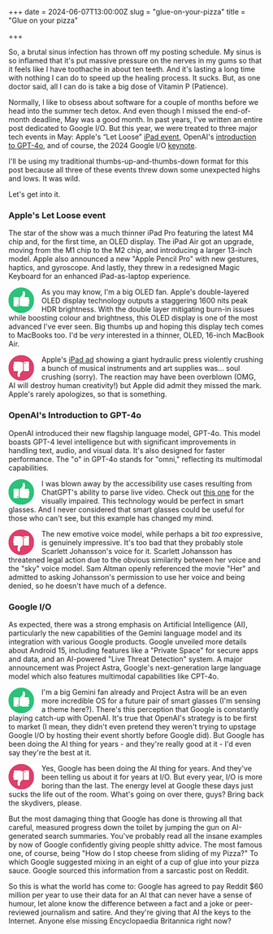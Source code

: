 +++
date = 2024-06-07T13:00:00Z
slug = "glue-on-your-pizza"
title = "Glue on your pizza"

+++

So, a brutal sinus infection has thrown off my posting schedule. My sinus is so inflamed that it's put massive pressure on the nerves in my gums so that it feels like I have toothache in about ten teeth. And it's lasting a long time with nothing I can do to speed up the healing process. It sucks. But, as one doctor said, all I can do is take a big dose of Vitamin P (Patience).

Normally, I like to obsess about software for a couple of months before we head into the summer tech detox. And even though I missed the end-of-month deadline, May was a good month. In past years, I've written an entire post dedicated to Google I/O. But this year, we were treated to three major tech events in May: Apple's “Let Loose” [iPad event](https://www.youtube.com/live/f1J38FlDKxo?si=1Rf29FLf0g6_l_yo), OpenAI's [introduction to GPT-4o](https://www.youtube.com/live/DQacCB9tDaw?si=hclAJZGFjnWGa0Rp), and of course, the 2024 Google I/O [keynote](https://www.youtube.com/live/XEzRZ35urlk?si=u-_y-7REL3zdn4Wx).

I'll be using my traditional thumbs-up-and-thumbs-down format for this post because all three of these events threw down some unexpected highs and lows. It was wild.

Let's get into it.

<!--more-->

### Apple's Let Loose event

The star of the show was a much thinner iPad Pro featuring the latest M4 chip and, for the first time, an OLED display. The iPad Air got an upgrade, moving from the M1 chip to the M2 chip, and introducing a larger 13-inch model. Apple also announced a new "Apple Pencil Pro" with new gestures, haptics, and gyroscope. And lastly, they threw in a redesigned Magic Keyboard for an enhanced iPad-as-laptop experience.

<img src="/images/thumbs_up.png" align="left"> As you may know, I'm a big OLED fan. Apple's double-layered OLED display technology outputs a staggering 1600 nits peak HDR brightness. With the double layer mitigating burn-in issues while boosting colour and brightness, this OLED display is one of the most advanced I've ever seen. Big thumbs up and hoping this display tech comes to MacBooks too. I'd be *very* interested in a thinner, OLED, 16-inch MacBook Air.

<img src="/images/thumbs_down.png" align="left"> Apple's [iPad ad](https://youtu.be/ntjkwIXWtrc?si=FhEcKyVily4t5hrb) showing a giant hydraulic press violently crushing a bunch of musical instruments and art supplies was... soul crushing (sorry). The reaction may have been overblown (OMG, AI will destroy human creativity!) but Apple did admit they missed the mark. Apple's rarely apologizes, so that is something. 

### OpenAI's Introduction to GPT-4o

OpenAI introduced their new flagship language model, GPT-4o. This model boasts GPT-4 level intelligence but with significant improvements in handling text, audio, and visual data. It's also designed for faster performance. The "o" in GPT-4o stands for "omni," reflecting its multimodal capabilities.

<img src="/images/thumbs_up.png" align="left"> I was blown away by the accessibility use cases resulting from ChatGPT's ability to parse live video. Check out [this one](https://youtu.be/KwNUJ69RbwY?si=YNicNNAwdbyg2Ry1) for the visually impaired. This technology would be perfect in smart glasses. And I never considered that smart glasses could be useful for those who can't see, but this example has changed my mind.

<img src="/images/thumbs_down.png" align="left"> The new emotive voice model, while perhaps a bit *too* expressive, is genuinely impressive. It's too bad that they probably stole Scarlett Johansson's voice for it. Scarlett Johansson has threatened legal action due to the obvious similarity between her voice and the "sky" voice model. Sam Altman openly referenced the movie "Her" and admitted to asking Johansson's permission to use her voice and being denied, so he doesn't have much of a defence.


### Google I/O
As expected, there was a strong emphasis on Artificial Intelligence (AI), particularly the new capabilities of the Gemini language model and its integration with various Google products. Google unveiled more details about Android 15, including features like a "Private Space" for secure apps and data, and an AI-powered "Live Threat Detection" system. A major announcement was Project Astra, Google's next-generation large language model which also features multimodal capabilities like CPT-4o.

<img src="/images/thumbs_up.png" align="left"> I'm a big Gemini fan already and Project Astra will be an even more incredible OS for a future pair of smart glasses (I'm sensing a theme here?). There's this perception that Google is constantly playing catch-up with OpenAI. It's true that OpenAI's strategy is to be first to market (I mean, they didn't even pretend they weren't trying to upstage Google I/O by hosting their event shortly before Google did). But Google has been doing the AI thing for years - and they're really good at it - I'd even say they're the best at it.

<img src="/images/thumbs_down.png" align="left"> Yes, Google has been doing the AI thing for years. And they've been telling us about it for years at I/O. But every year, I/O is more boring than the last. The energy level at Google these days just sucks the life out of the room. What's going on over there, guys? Bring back the skydivers, please.

But the most damaging thing that Google has done is throwing all that careful, measured progress down the toilet by jumping the gun on AI-generated search summaries. You've probably read all the insane examples by now of Google confidently giving people shitty advice. The most famous one, of course, being "How do I stop cheese from sliding of my Pizza?" To which Google suggested mixing in an eight of a cup of glue into your pizza sauce. Google sourced this information from a sarcastic post on Reddit.

So this is what the world has come to: Google has agreed to pay Reddit $60 million per year to use their data for an AI that can never have a sense of humour, let alone know the difference between a fact and a joke or peer-reviewed journalism and satire. And they're giving that AI the keys to the Internet. Anyone else missing Encyclopaedia Britannica right now?
